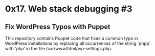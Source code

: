 # 0x17. Web stack debugging #3

## Fix WordPress Typos with Puppet

This repository contains Puppet code that fixes a common typo in WordPress installations by replacing all occurrences of the string 'phpp' with 'php' in the file /var/www/html/wp-settings.php.
